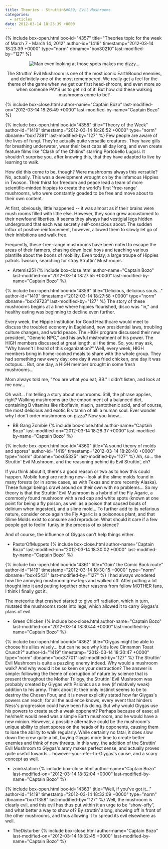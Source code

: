 ```yaml
---
title: Theories - Struttin&#039; Evil Mushrooms
categories:
  - articles
date: 2012-03-14 18:23:39 +0000
---
```

{% include box-open.html box-id="4357" title="Theories topic for the week of March 7 - March 14, 2012" author-id="1419" timestamp="2012-03-14 18:23:39 +0000" type="norm" dbname="box30210" last-modified-by="127" %}
<center><img src="http://walkthrough.starmen.net/earthbound/image/enemies/struttinevilmushroom1.png" title="Man even looking at those spots makes me dizzy..." /><p/>

The Struttin' Evil Mushroom is one of the most iconic EarthBound enemies, and definitely one of the most remembered. We really get a feel for the theme of the game when we get our first head-shroom, and even more so when someone PAYS us to get rid of it! But how did these walking mushrooms come to be?</center>
{% include box-close.html author-name="Captain Bozo" last-modified-on="2012-03-14 18:26:49 +0000" last-modified-by-name="Captain Bozo" %}

{% include box-open.html box-id="4358" title="Theory of the Week" author-id="1419" timestamp="2012-03-14 18:26:52 +0000" type="norm" dbname="box17391" last-modified-by="127" %}
Few people are aware of the lives of fungi. They're actually quite versatile creatures. They have gills for breathing underwater, wear their best caps all day long, and even create feature films like "Clash of the Chitins" starring Portobello Lugosi. It shouldn't surprise you, after knowing this, that they have adapted to live by learning to walk. <p/>

How did this come to be, though? Were mushrooms always this versatile? No, actually. This was a development wrought on by the infamous Hippies in Twoson. Their thirst for freedom and peace lead a team of more scientific-minded hippies to create the world's first 'free-range' mushrooms, who were constantly goaded to be free and move about to their own content.<p/>

At first, obviously, little happened -- it was almost as if their brains were mush rooms filled with little else. However, they soon grew accustomed to their newfound liberties. It seems they always had vestigial legs hidden underground that each was secretly self-conscious about. The sudden influx of positive reinforcement, however, allowed them to slowly let go of their inhibitions and walk free.<p/>

Frequently, these-free-range mushrooms have been noted to escape the areas of their farmers, chasing down local boys and teaching various plantlife about the boons of mobility. Even today, a large troupe of Hippies patrols Twoson, searching for stray Struttin' Mushrooms.<p/>

- Artemis251
{% include box-close.html author-name="Captain Bozo" last-modified-on="2012-03-14 18:27:55 +0000" last-modified-by-name="Captain Bozo" %}

{% include box-open.html box-id="4359" title="Delicious, delicious souls..." author-id="1419" timestamp="2012-03-14 18:27:58 +0000" type="norm" dbname="box19723" last-modified-by="127" %}
The story of these mushrooms begins at a time where hippies flourished, disco was "in," and healthy eating was beginning to decline even further.<p/>

Every week, the Hippie Institution for Good Healthcare would meet to discuss the troubled economy in Eagleland, new presidential laws, troubling culture changes, and world peace. The HIGH program discussed their new president, "Generic NPC," and his awful mistreatment of his power. The HIGH members discussed at great length, all the time. So, you may ask, "Why haven't I heard of this organization?" Well, every week, HIGH members bring in home-cooked meals to share with the whole group. They had something new every day; one day it was fried chicken, one day it was octopus... But, one day, a HIGH member brought in some fresh mushrooms...<p/>

Mom always told me, "You are what you eat, BB." I didn't listen, and look at me now...<p/>

Oh wait... I'm telling a story about mushrooms. Still, the phrase applies, right? Walking mushrooms are the embodiment of a balanced diet, containing B vitamins like riboflavin, niacin, pantothenic acid, and of course, the most delicious and exotic B vitamin of all: a human soul. Ever wonder why I don't order mushrooms on pizza? Now you know...<p/>

- BB Gang Zombie
{% include box-close.html author-name="Captain Bozo" last-modified-on="2012-03-14 18:28:37 +0000" last-modified-by-name="Captain Bozo" %}

{% include box-open.html box-id="4360" title="A sound theory of molds and spores" author-id="1419" timestamp="2012-03-14 18:28:40 +0000" type="norm" dbname="box65325" last-modified-by="127" %}
Ah, so... the Struttin' Evil Mushroom, and the reasoning behind its Evil Struttin', eh?<p/>

If you think about it, there's a good reason or two as to how this could happen. Mobile fungi are nothing new--look at the slime molds found in many forests (or in some cases, as with Texas and more recently Alaska). These fungal beings crawl around on their own with no problems... So my theory is that the Struttin' Evil Mushroom is a hybrid of the Fly Agaric, a commonly found mushroom with a red cap and white spots (known at one point for being a fly poison, as well as a poison that caused bouts of delirium when ingested), and a slime mold... To further add to its nefarious nature, consider once again the Fly Agaric is a poisonous plant, and that Slime Molds exist to consume and reproduce. What should it care if a few people get to feelin' funky in the process of existence?<p/>

And of course, the influence of Giygas can't help things either.<p/>

- PastorOfMuppets
{% include box-close.html author-name="Captain Bozo" last-modified-on="2012-03-14 18:30:02 +0000" last-modified-by-name="Captain Bozo" %}

{% include box-open.html box-id="4361" title="Goin' the Comic Book route" author-id="1419" timestamp="2012-03-14 18:30:15 +0000" type="norm" dbname="box45431" last-modified-by="127" %}
I had always wondered how the annoying mushroom grew legs and walked off. After putting a lot thought into it and putting together other reasons from fellow MOTHER fans, I think I finally got it.<p/>
The meteorite that crashed started to give off radiation, which in turn, mutated the mushrooms roots into legs, which allowed it to carry Giygas's plans of evil.<p/>

- Green Chicken
{% include box-close.html author-name="Captain Bozo" last-modified-on="2012-03-14 18:30:44 +0000" last-modified-by-name="Captain Bozo" %}

{% include box-open.html box-id="4362" title="Giygas might be able to choose his allies wisely... but can he see why kids love Cinnamon Toast Crunch?" author-id="1419" timestamp="2012-03-14 18:30:47 +0000" type="norm" dbname="box37701" last-modified-by="127" %}
The Struttin' Evil Mushroom is quite a puzzling enemy indeed. Why would a mushroom walk? And why would it be so keen on your destruction? The answer is simple: following the theme of corruption of nature by science that is present throughout the Mother Trilogy, the Struttin' Evil Mushroom was probably created by Giygas with Psionics as a new (if relatively weak) addition to his army. Think about it; their only instinct seems to be to destroy the Chosen Four, and it is never explicitly stated how far Giygas's powers can reach; for all the audience knows, every event that hinders Ness's progression could have been his doing. But why would Giygas use his powers to create such a weak opponent? Perhaps because of ease; all he/she/it would need was a simple Earth mushroom, and he would have a new minion. However, a possible alternative could be the mushroom's unique ability to plant spores on the heads of its opponents, causing them to lose the ability to walk regularly. While certainly no fatal, it does slow down the crew quite a bit, buying Giygas more time to create better enemies and think of new threats. In this way, the addition of the Struttin' Evil Mushroom to Giygas's army makes perfect sense, and actually proves quite useful towards... however-you-refer-to-Giygas's cause, and a scary concept as well.<p/>

- zoinkstation
{% include box-close.html author-name="Captain Bozo" last-modified-on="2012-03-14 18:32:04 +0000" last-modified-by-name="Captain Bozo" %}

{% include box-open.html box-id="4363" title="Well, if you've got it..." author-id="1419" timestamp="2012-03-14 18:32:09 +0000" type="norm" dbname="box11358" last-modified-by="127" %}
Well, the mushroom is clearly evil, and this evil has thus put within it an urge to be “show-offy”, and what better a way to show of? By struttin’ along, showing off in front of the other mushrooms, and thus allowing it to spread its evil elsewhere as well. <p/>

- TheDisturber
{% include box-close.html author-name="Captain Bozo" last-modified-on="2012-03-14 18:32:45 +0000" last-modified-by-name="Captain Bozo" %}
